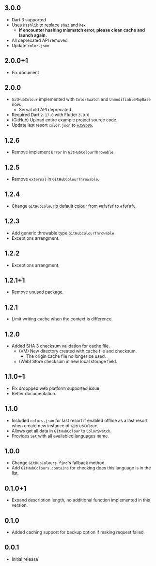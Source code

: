## 3.0.0

* Dart 3 supported
* Uses `hashlib` to replace `sha3` and `hex`
  * **If encounter hashing mismatch error, please clean cache and launch again.**
* All deprecated API removed
* Update `color.json`

## 2.0.0+1

* Fix document

## 2.0.0

* `GitHubColour` implemented with `ColorSwatch` and `UnmodifiableMapBase` now.
  * Serval old API deprecated.
* Required Dart `2.17.0` with Flutter `3.0.0`
* (GitHub) Upload entire example project source code.
* Update last resort `color.json` to [`e358b0a`](https://github.com/ozh/github-colors/commit/e358b0ac8ff6453d8d60b2fbe7b4ec7552dbafce).

## 1.2.6

* Remove implement `Error` in `GitHubColourThrowable`.

## 1.2.5

* Remove `external` in `GitHubColourThrowable`.

## 1.2.4

* Change `GitHubColour`'s default colour from `#8f8f8f` to `#f0f0f0`.

## 1.2.3

* Add generic throwable type `GitHubColourThrowable`
* Exceptions arrangment.

## 1.2.2

* Exceptions arrangment.

## 1.2.1+1

* Remove unused package.

## 1.2.1

* Limit writing cache when the context is difference.

## 1.2.0

* Added SHA 3 checksum validation for cache file.
  * (VM) New directory created with cache file and checksum.
    * The origin cache file no longer be used.
  * (Web) Store checksum in new local storage field.

## 1.1.0+1

* Fix droppped web platform supported issue.
* Better documentation.

## 1.1.0

* Included `colors.json` for last resort if enabled offline as a last resort when 
  create new instance of `GitHubColour`. 
* Allows get all data in `GitHubColour` to `ColorSwatch`.
* Provides `Set` with all availabled languages name.

## 1.0.0

* Change `GitHubColours.find`'s fallback method.
* Add `GitHubColours.contains` for checking does this language is in the list.

## 0.1.0+1

* Expand description length, no additional function implemented in this version.

## 0.1.0

* Added caching support for backup option if making request failed.

## 0.0.1

* Initial release
